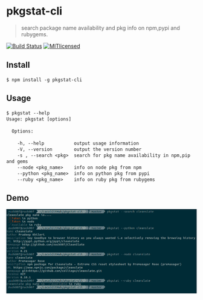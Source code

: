 # pkgstat-cli

> search package name availability and pkg info on npm,pypi and rubygems.

[![Build Status](https://travis-ci.org/prdpx7/pkgstat-cli.svg?branch=master)](https://travis-ci.org/prdpx7/pkgstat-cli) 
[![MITlicensed](https://img.shields.io/badge/license-MIT-blue.svg)](https://raw.githubusercontent.com/prdpx7/pkgstat-cli/master/LICENSE)

## Install
```
$ npm install -g pkgstat-cli
```
## Usage
```
$ pkgstat --help
Usage: pkgstat [options]

  Options:

    -h, --help           output usage information
    -V, --version        output the version number
    -s , --search <pkg>  search for pkg name availability in npm,pip and gems
    --node <pkg_name>    info on node pkg from npm
    --python <pkg_name>  info on python pkg from pypi
    --ruby <pkg_name>    info on ruby pkg from rubygems
```
## Demo
![](screenshot.png)
